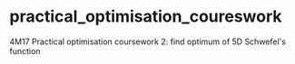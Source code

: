 # practical_optimisation_coureswork
4M17 Practical optimisation coursework 2: find optimum of 5D Schwefel's function
